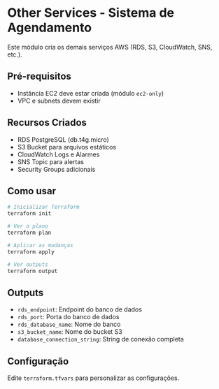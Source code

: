 # Other Services - Sistema de Agendamento

Este módulo cria os demais serviços AWS (RDS, S3, CloudWatch, SNS, etc.).

## Pré-requisitos

- Instância EC2 deve estar criada (módulo `ec2-only`)
- VPC e subnets devem existir

## Recursos Criados

- RDS PostgreSQL (db.t4g.micro)
- S3 Bucket para arquivos estáticos
- CloudWatch Logs e Alarmes
- SNS Topic para alertas
- Security Groups adicionais

## Como usar

```bash
# Inicializar Terraform
terraform init

# Ver o plano
terraform plan

# Aplicar as mudanças
terraform apply

# Ver outputs
terraform output
```

## Outputs

- `rds_endpoint`: Endpoint do banco de dados
- `rds_port`: Porta do banco de dados
- `rds_database_name`: Nome do banco
- `s3_bucket_name`: Nome do bucket S3
- `database_connection_string`: String de conexão completa

## Configuração

Edite `terraform.tfvars` para personalizar as configurações.
